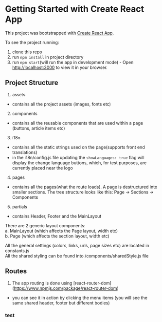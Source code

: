 # Getting Started with Create React App

This project was bootstrapped with [Create React App](https://github.com/facebook/create-react-app).

To see the project running:
1. clone this repo
2. run `npm install` in project directory
3. run `npm start`(will run the app in development mode) - Open [http://localhost:3000](http://localhost:3000) to view it in your browser.

## Project Structure

1. assets 
  - contains all the project assets (images, fonts etc)

2. components
  - contains all the reusable components that are used within a page (buttons, article items etc)

3. i18n 
  - contains all the static strings used on the page(supports front end translations)
  - in the i18n/config.js file updating the `showLanguages: true` flag will display the change language buttons, which, for test purposes, are currently placed near the logo

4. pages
  - contains all the pages(what the route loads). A page is destructured into smaller sections. The tree structure looks like this:
  Page -> Sections -> Components

5. partials
 - contains Header, Footer and the MainLayout

There are 2 generic layout components:  
  a. MainLayout (which affects the Page layout, width etc)  
  b. Page (which affects the section layout, width etc)  

All the general settings (colors, links, urls, page sizes etc) are located in constants.js  
All the shared styling can be found into /components/sharedStyle.js file

## Routes
1. The app routing is done using [react-router-dom] (https://www.npmjs.com/package/react-router-dom)
 - you can see it in action by clicking the menu items (you will see the same shared header, footer but different bodies)

  

### test
